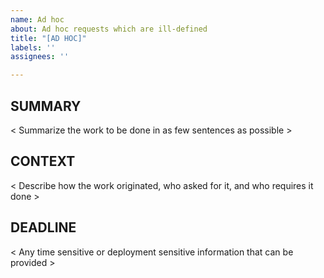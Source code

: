 ```yaml
---
name: Ad hoc
about: Ad hoc requests which are ill-defined
title: "[AD HOC]"
labels: ''
assignees: ''

---
```


## SUMMARY
< Summarize the work to be done in as few sentences as possible >

## CONTEXT
< Describe how the work originated, who asked for it, and who requires it done >

## DEADLINE
< Any time sensitive or deployment sensitive information that can be provided >

<!--
issue_labeler_regex_version=1
label_tags= #ad-hoc
--!>
